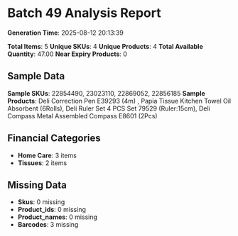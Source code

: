 # Batch 49 Analysis Report

**Generation Time**: 2025-08-12 20:13:39

**Total Items**: 5
**Unique SKUs**: 4
**Unique Products**: 4
**Total Available Quantity**: 47.00
**Near Expiry Products**: 0

## Sample Data
**Sample SKUs**: 22854490, 23023110, 22869052, 22856185
**Sample Products**: Deli Correction Pen E39293 (4m) , Papia Tissue Kitchen Towel Oil Absorbent (6Rolls), Deli Ruler Set 4 PCS Set 79529 (Ruler:15cm), Deli Compass Metal Assembled Compass E8601 (2Pcs)

## Financial Categories
- **Home Care**: 3 items
- **Tissues**: 2 items

## Missing Data
- **Skus**: 0 missing
- **Product_ids**: 0 missing
- **Product_names**: 0 missing
- **Barcodes**: 3 missing
